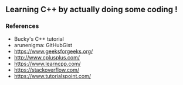 ## Learning C++ by actually doing some coding !
### References
* Bucky's C++ tutorial
* arunenigma: GitHubGist
* https://www.geeksforgeeks.org/
* http://www.cplusplus.com/
* https://www.learncpp.com/
* https://stackoverflow.com/
* https://www.tutorialspoint.com/
